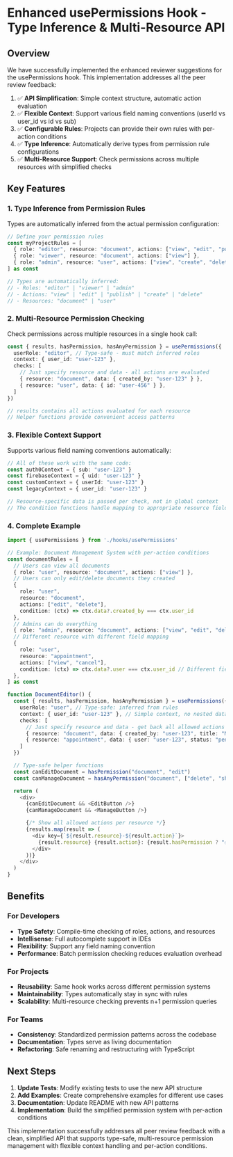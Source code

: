 # Enhanced usePermissions Hook - Type Inference & Multi-Resource API

## Overview

We have successfully implemented the enhanced reviewer suggestions for the usePermissions hook. This implementation addresses all the peer review feedback:

1. ✅ **API Simplification**: Simple context structure, automatic action evaluation
2. ✅ **Flexible Context**: Support various field naming conventions (userId vs user_id vs id vs sub)
3. ✅ **Configurable Rules**: Projects can provide their own rules with per-action conditions
4. ✅ **Type Inference**: Automatically derive types from permission rule configurations
5. ✅ **Multi-Resource Support**: Check permissions across multiple resources with simplified checks

## Key Features

### 1. Type Inference from Permission Rules

Types are automatically inferred from the actual permission configuration:

```typescript
// Define your permission rules
const myProjectRules = [
  { role: "editor", resource: "document", actions: ["view", "edit", "publish"] },
  { role: "viewer", resource: "document", actions: ["view"] },
  { role: "admin", resource: "user", actions: ["view", "create", "delete"] },
] as const

// Types are automatically inferred:
// - Roles: "editor" | "viewer" | "admin"
// - Actions: "view" | "edit" | "publish" | "create" | "delete"
// - Resources: "document" | "user"
```

### 2. Multi-Resource Permission Checking

Check permissions across multiple resources in a single hook call:

```typescript
const { results, hasPermission, hasAnyPermission } = usePermissions({
  userRole: "editor", // Type-safe - must match inferred roles
  context: { user_id: "user-123" },
  checks: [
    // Just specify resource and data - all actions are evaluated
    { resource: "document", data: { created_by: "user-123" } },
    { resource: "user", data: { id: "user-456" } },
  ]
})

// results contains all actions evaluated for each resource
// Helper functions provide convenient access patterns
```

### 3. Flexible Context Support

Supports various field naming conventions automatically:

```typescript
// All of these work with the same code:
const auth0Context = { sub: "user-123" }
const firebaseContext = { uid: "user-123" }
const customContext = { userId: "user-123" }
const legacyContext = { user_id: "user-123" }

// Resource-specific data is passed per check, not in global context
// The condition functions handle mapping to appropriate resource fields
```

### 4. Complete Example

```typescript
import { usePermissions } from './hooks/usePermissions'

// Example: Document Management System with per-action conditions
const documentRules = [
  // Users can view all documents
  { role: "user", resource: "document", actions: ["view"] },
  // Users can only edit/delete documents they created
  {
    role: "user",
    resource: "document",
    actions: ["edit", "delete"],
    condition: (ctx) => ctx.data?.created_by === ctx.user_id
  },
  // Admins can do everything
  { role: "admin", resource: "document", actions: ["view", "edit", "delete", "share"] },
  // Different resource with different field mapping
  {
    role: "user",
    resource: "appointment",
    actions: ["view", "cancel"],
    condition: (ctx) => ctx.data?.user === ctx.user_id // Different field name
  },
] as const

function DocumentEditor() {
  const { results, hasPermission, hasAnyPermission } = usePermissions({
    userRole: "user", // Type-safe: inferred from rules
    context: { user_id: "user-123" }, // Simple context, no nested data
    checks: [
      // Just specify resource and data - get back all allowed actions
      { resource: "document", data: { created_by: "user-123", title: "My Doc" } },
      { resource: "appointment", data: { user: "user-123", status: "pending" } }
    ]
  })

  // Type-safe helper functions
  const canEditDocument = hasPermission("document", "edit")
  const canManageDocument = hasAnyPermission("document", ["delete", "share"])

  return (
    <div>
      {canEditDocument && <EditButton />}
      {canManageDocument && <ManageButton />}

      {/* Show all allowed actions per resource */}
      {results.map(result => (
        <div key={`${result.resource}-${result.action}`}>
          {result.resource} {result.action}: {result.hasPermission ? "✅" : "❌"}
        </div>
      ))}
    </div>
  )
}
```

## Benefits

### For Developers
- **Type Safety**: Compile-time checking of roles, actions, and resources
- **Intellisense**: Full autocomplete support in IDEs
- **Flexibility**: Support any field naming convention
- **Performance**: Batch permission checking reduces evaluation overhead

### For Projects
- **Reusability**: Same hook works across different permission systems
- **Maintainability**: Types automatically stay in sync with rules
- **Scalability**: Multi-resource checking prevents n+1 permission queries

### For Teams
- **Consistency**: Standardized permission patterns across the codebase
- **Documentation**: Types serve as living documentation
- **Refactoring**: Safe renaming and restructuring with TypeScript

## Next Steps

1. **Update Tests**: Modify existing tests to use the new API structure
2. **Add Examples**: Create comprehensive examples for different use cases
3. **Documentation**: Update README with new API patterns
4. **Implementation**: Build the simplified permission system with per-action conditions

This implementation successfully addresses all peer review feedback with a clean, simplified API that supports type-safe, multi-resource permission management with flexible context handling and per-action conditions.
